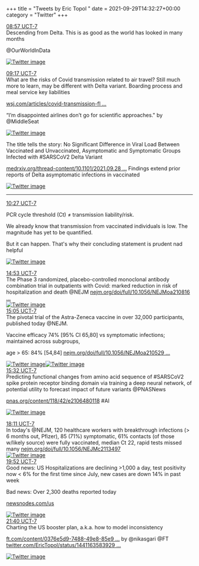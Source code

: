 +++
title = "Tweets by Eric Topol " 
date = 2021-09-29T14:32:27+00:00
category = "Twitter"
+++
<div class="tweet"> 
<div class="profile"> 
<a href="https://twitter.com/erictopol/status/1443243445061971975" target="_blank" rel="noreferer">08:57 UCT-7</a> 
</div> 
<div class="content"> 
Descending from Delta. This is as good as the world has looked in many months

@OurWorldInData </div> 
<a href="/twitter/erictopol/images/FAduPdzVcAAy45b.jpg"  ><img src="/twitter/erictopol/images/FAduPdzVcAAy45b.jpg" alt="Twitter image" ></img></a></div> 
<div class="tweet"> 
<div class="profile"> 
<a href="https://twitter.com/erictopol/status/1443248621080563712" target="_blank" rel="noreferer">09:17 UCT-7</a> 
</div> 
<div class="content"> 
What are the risks of Covid transmission related to air travel? Still much more to learn, may be different with Delta variant. Boarding process and meal service key liabilities

<a href="https://www.wsj.com/articles/covid-transmission-flights-planes-recent-research-11632857439?mod=hp_lead_pos13" target="_blank" rel="noreferer">wsj.com/articles/covid-transmission-fl ...</a> 
 

“I’m disappointed airlines don’t go for scientific approaches." by @MiddleSeat </div> 
<a href="/twitter/erictopol/images/FAdykPsVIAAeq4n.jpg"  ><img src="/twitter/erictopol/images/FAdykPsVIAAeq4n.jpg" alt="Twitter image" ></img></a></div> 
<div class="thread"> 
<div class="thread-content"> 
The title tells the story:  No Significant Difference in Viral Load Between Vaccinated and Unvaccinated, Asymptomatic and Symptomatic Groups Infected with #SARSCoV2 Delta Variant

<a href="https://www.medrxiv.org/thread-content/10.1101/2021.09.28.21264262v1" target="_blank" rel="noreferer">medrxiv.org/thread-content/10.1101/2021.09.28 ...</a> 
 Findings extend prior reports of Delta asymptomatic infections in vaccinated </div> 
<a href="/twitter/erictopol/images/FAd538TVUAMEPpj.jpg"  ><img src="/twitter/erictopol/images/FAd538TVUAMEPpj.jpg" alt="Twitter image" ></img></a><hr><div class="profile"> 
<a href="https://twitter.com/erictopol/status/1443266213769928704" target="_blank" rel="noreferer">10:27 UCT-7</a> 
</div> 
<div class="content"> 
PCR cycle threshold (Ct) ≠ transmission liability/risk.

We already know that transmission from vaccinated individuals is low. The magnitude has yet to be quantified. 

But it can happen. That's why their concluding statement is prudent nad helpful </div> 
<a href="/twitter/erictopol/images/FAeC3tiVgAcJW_B.png"  ><img src="/twitter/erictopol/images/FAeC3tiVgAcJW_B.png" alt="Twitter image" ></img></a></div> 
<div class="tweet"> 
<div class="profile"> 
<a href="https://twitter.com/erictopol/status/1443333009940246530" target="_blank" rel="noreferer">14:53 UCT-7</a> 
</div> 
<div class="content"> 
The Phase 3 randomized, placebo-controlled monoclonal antibody combination trial in outpatients with Covid: marked reduction in risk of hospitalization and death @NEJM <a href="https://www.nejm.org/doi/full/10.1056/NEJMoa2108163?query=featured_home" target="_blank" rel="noreferer">nejm.org/doi/full/10.1056/NEJMoa210816 ...</a> 
 </div> 
<a href="/twitter/erictopol/images/FAe-5AxVQAMfUuG.jpg"  ><img src="/twitter/erictopol/images/FAe-5AxVQAMfUuG.jpg" alt="Twitter image" ></img></a></div> 
<div class="tweet"> 
<div class="profile"> 
<a href="https://twitter.com/erictopol/status/1443336261897392133" target="_blank" rel="noreferer">15:05 UCT-7</a> 
</div> 
<div class="content"> 
The pivotal trial  of the Astra-Zeneca vaccine in over 32,000 participants, published today @NEJM. 

Vaccine efficacy 74% [95% CI 65,80] vs symptomatic infections; maintained across subgroups, 

age &gt; 65:  84% [54,84] <a href="https://www.nejm.org/doi/full/10.1056/NEJMoa2105290?query=featured_home" target="_blank" rel="noreferer">nejm.org/doi/full/10.1056/NEJMoa210529 ...</a> 
 </div> 
<a href="/twitter/erictopol/images/FAfBoKUVUAAPWSb.jpg"  ><img src="/twitter/erictopol/images/FAfBoKUVUAAPWSb.jpg" alt="Twitter image" ></img></a><a href="/twitter/erictopol/images/FAfBqpKVUAESk_v.jpg"  ><img src="/twitter/erictopol/images/FAfBqpKVUAESk_v.jpg" alt="Twitter image" ></img></a></div> 
<div class="tweet"> 
<div class="profile"> 
<a href="https://twitter.com/erictopol/status/1443343043663306762" target="_blank" rel="noreferer">15:32 UCT-7</a> 
</div> 
<div class="content"> 
Predicting functional changes from amino acid sequence of #SARSCoV2 spike protein receptor binding domain via training a deep neural network, of potential utility to forecast impact of future variants @PNASNews 

 <a href="https://www.pnas.org/content/118/42/e2106480118" target="_blank" rel="noreferer">pnas.org/content/118/42/e2106480118</a> 
 #AI </div> 
<a href="/twitter/erictopol/images/FAfIeEwVIAA2Bml.jpg"  ><img src="/twitter/erictopol/images/FAfIeEwVIAA2Bml.jpg" alt="Twitter image" ></img></a></div> 
<div class="tweet"> 
<div class="profile"> 
<a href="https://twitter.com/erictopol/status/1443382976591527939" target="_blank" rel="noreferer">18:11 UCT-7</a> 
</div> 
<div class="content"> 
In today's @NEJM, 120 healthcare workers with breakthrough infections (&gt; 6 months out, Pfizer), 85 (71%) symptomatic, 61% contacts (of those w/likely source) were fully vaccinated, median Ct 22, rapid tests missed many <a href="https://www.nejm.org/doi/full/10.1056/NEJMc2113497" target="_blank" rel="noreferer">nejm.org/doi/full/10.1056/NEJMc2113497</a> 
 </div> 
<a href="/twitter/erictopol/images/FAfsT11VcAEhtjf.jpg"  ><img src="/twitter/erictopol/images/FAfsT11VcAEhtjf.jpg" alt="Twitter image" ></img></a></div> 
<div class="tweet"> 
<div class="profile"> 
<a href="https://twitter.com/erictopol/status/1443408410012049412" target="_blank" rel="noreferer">19:52 UCT-7</a> 
</div> 
<div class="content"> 
Good news: US Hospitalizations are declining &gt;1,000 a day, test positivity now &lt; 6% for the first time since July, new cases are down 14% in past week



Bad news: Over 2,300 deaths reported today

<a href="https://newsnodes.com/us" target="_blank" rel="noreferer">newsnodes.com/us</a> 
 </div> 
<a href="/twitter/erictopol/images/FAgENqsVkAAYKTG.jpg"  ><img src="/twitter/erictopol/images/FAgENqsVkAAYKTG.jpg" alt="Twitter image" ></img></a></div> 
<div class="tweet"> 
<div class="profile"> 
<a href="https://twitter.com/erictopol/status/1443435447254872070" target="_blank" rel="noreferer">21:40 UCT-7</a> 
</div> 
<div class="content"> 
Charting the US booster plan, a.k.a. how to model inconsistency

<a href="https://www.ft.com/content/0376e5d9-7488-49e8-85e9-a356e6132e1b" target="_blank" rel="noreferer">ft.com/content/0376e5d9-7488-49e8-85e9 ...</a> 
 by @nikasgari @FT  <a href="https://twitter.com/EricTopol/status/1441163583929290763" target="_blank" rel="noreferer">twitter.com/EricTopol/status/1441163583929 ...</a> 
</div> 
<a href="/twitter/erictopol/images/FAgbbSoUUAEwgEc.jpg"  ><img src="/twitter/erictopol/images/FAgbbSoUUAEwgEc.jpg" alt="Twitter image" ></img></a></div> 


